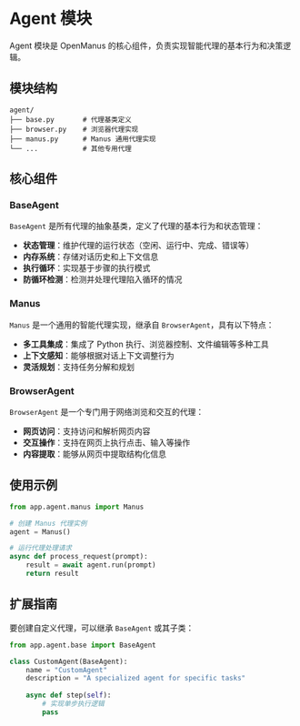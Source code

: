 # Agent 模块

Agent 模块是 OpenManus 的核心组件，负责实现智能代理的基本行为和决策逻辑。

## 模块结构

```
agent/
├── base.py       # 代理基类定义
├── browser.py    # 浏览器代理实现
├── manus.py      # Manus 通用代理实现
└── ...           # 其他专用代理
```

## 核心组件

### BaseAgent

`BaseAgent` 是所有代理的抽象基类，定义了代理的基本行为和状态管理：

- **状态管理**：维护代理的运行状态（空闲、运行中、完成、错误等）
- **内存系统**：存储对话历史和上下文信息
- **执行循环**：实现基于步骤的执行模式
- **防循环检测**：检测并处理代理陷入循环的情况

### Manus

`Manus` 是一个通用的智能代理实现，继承自 `BrowserAgent`，具有以下特点：

- **多工具集成**：集成了 Python 执行、浏览器控制、文件编辑等多种工具
- **上下文感知**：能够根据对话上下文调整行为
- **灵活规划**：支持任务分解和规划

### BrowserAgent

`BrowserAgent` 是一个专门用于网络浏览和交互的代理：

- **网页访问**：支持访问和解析网页内容
- **交互操作**：支持在网页上执行点击、输入等操作
- **内容提取**：能够从网页中提取结构化信息

## 使用示例

```python
from app.agent.manus import Manus

# 创建 Manus 代理实例
agent = Manus()

# 运行代理处理请求
async def process_request(prompt):
    result = await agent.run(prompt)
    return result
```

## 扩展指南

要创建自定义代理，可以继承 `BaseAgent` 或其子类：

```python
from app.agent.base import BaseAgent

class CustomAgent(BaseAgent):
    name = "CustomAgent"
    description = "A specialized agent for specific tasks"
    
    async def step(self):
        # 实现单步执行逻辑
        pass
```
